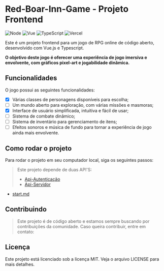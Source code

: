 # Red-Boar-Inn-Game - Projeto Frontend

![Node](https://img.shields.io/badge/Node.JS-white?style=for-the-badge&logo=node.js&logoColor=black)
![Vue](https://img.shields.io/badge/Vue-white?style=for-the-badge&logo=vue.js&logoColor=black)
![TypeScript](https://img.shields.io/badge/TypeScript-white?style=for-the-badge&logo=TypeScript&logoColor=black)
![Vercel](https://img.shields.io/badge/Vercel-white?style=for-the-badge&logo=vercel&logoColor=black)

Este é um projeto frontend para um jogo de RPG online de código aberto, desenvolvido com Vue.js e Typescript.

**O objetivo deste jogo é oferecer uma experiência de jogo imersiva e envolvente, com gráficos pixel-art e jogabilidade dinâmica.**

## Funcionalidades

O jogo possui as seguintes funcionalidades:

- [x] Várias classes de personagens disponíveis para escolha;
- [ ] Um mundo aberto para exploração, com várias missões e masmoras;
- [x] Interface de usuário simplificada, intuitiva e fácil de usar;
- [ ] Sistema de combate dinâmico;
- [ ] Sistema de inventário para gerenciamento de itens;
- [ ] Efeitos sonoros e música de fundo para tornar a experiência de jogo ainda mais envolvente.

## Como rodar o projeto

Para rodar o projeto em seu computador local, siga os seguintes passos:

> Este projeto depende de duas API'S:
>
> - [Api-Autenticação](https://github.com/Fernando-Medeiros/RBI-Auth-Node-API)
> - [Api-Servidor](https://github.com/Fernando-Medeiros/RBI-Server-Node-API)

- [start.md](start.md)

## Contribuindo

> Este projeto é de código aberto e estamos sempre buscando por contribuições da comunidade. Caso queira contribuir, entre em contato:

## Licença

Este projeto está licenciado sob a licença MIT. Veja o arquivo LICENSE para mais detalhes.
